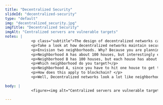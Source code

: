 ```yaml
--- 
title: "Decentralized Security"
slideId: "decentralized-security"
type: "default"
img: "decentralized_security.jpg"
imgTitle: "Decentralized Security"
imgAlt: "Centralized servers are vulnerable targets"
notes: | 
            <p class="subtitle">The design of decentralized networks can be more difficult to attack than centralized servers.</p>
            <p>Take a look at how decentralized networks maintain security, and follow along with this example to understand how.</p>
            <p>Envision two neighborhoods. Why? Because you are planning a heist and you need to figure out which one to hit to make it worth your while. You need to grab at least half of the wealth from a neighborhood in order for it to be worth the risk.</p>
            <p>Neighborhood A has about 100 houses, but interestingly enough, there&apos;s one very wealthy house that happens to have 51% of the wealth. Just in that one house. Think huge safes, Picassos, the ark of the covenant, whatever.</p>
            <p>Neighborhood B has 100 houses, but each house has about the same amount of wealth. </p>
            <p>Which neighborhood do you target?</p>
            <p>Neighborhood A, since you have to hit one house to get the majority of control. Neighborhood B you would have to rob 51 of those hundred houses.</p>
            <p>How does this apply to blockchain? </p>
            <p>Well, Decentralized networks look a lot like neighborhood B, while centralized networks look like neighborhood A. That really wealthy house? That&apos;s the central server that makes all of the decisions. Grab control of that and you have control of the network. To grab control of a decentralized network, you&apos;re going to have to hijack a majority of nodes.</p>
        
body: | 
            <figure><img alt="Centralized servers are vulnerable targets" src="assets/img/decentralized_security.jpg" title="Decentralized Security"></figure>
        
---
```

